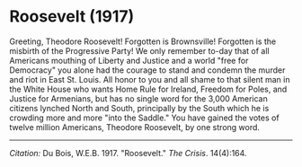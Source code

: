 # Roosevelt (1917)

Greeting, Theodore Roosevelt! Forgotten is Brownsville! Forgotten is the misbirth of the Progressive Party! We only remember to-day that of all Americans mouthing of Liberty and Justice and a world "free for Democracy" you alone had the courage to stand and condemn the murder and riot in East St. Louis. All honor to you and all shame to that silent man in the White House who wants Home Rule for Ireland, Freedom for Poles, and Justice for Armenians, but has no single word for the 3,000 American citizens lynched North and South, principally by the South which he is crowding more and more "into the Saddle." You have gained the votes of twelve million Americans, Theodore Roosevelt, by one strong word.

______________
*Citation:* Du Bois, W.E.B. 1917. "Roosevelt." *The Crisis*. 14(4):164.
